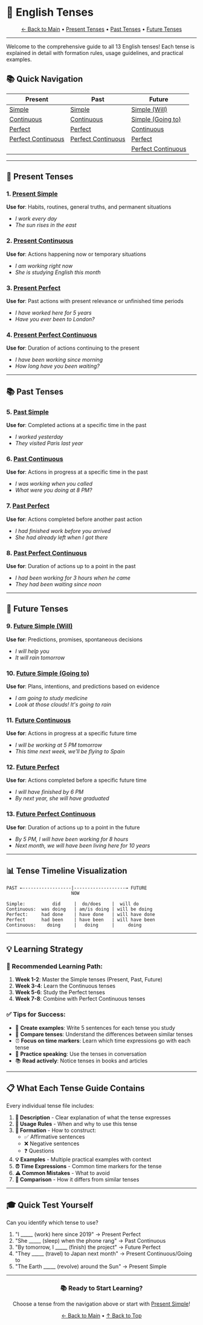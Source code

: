 # 📖 English Tenses

<div align="center">

[← Back to Main](../) • [Present Tenses](#-present-tenses) • [Past Tenses](#-past-tenses) • [Future Tenses](#-future-tenses)

</div>

---

Welcome to the comprehensive guide to all 13 English tenses! Each tense is explained in detail with formation rules, usage guidelines, and practical examples.

## 📚 Quick Navigation

<div align="center">

| Present | Past | Future |
|---------|------|--------|
| [Simple](01-present-simple.md) | [Simple](05-past-simple.md) | [Simple (Will)](09-future-simple-will.md) |
| [Continuous](02-present-continuous.md) | [Continuous](06-past-continuous.md) | [Simple (Going to)](10-future-going-to.md) |
| [Perfect](03-present-perfect.md) | [Perfect](07-past-perfect.md) | [Continuous](11-future-continuous.md) |
| [Perfect Continuous](04-present-perfect-continuous.md) | [Perfect Continuous](08-past-perfect-continuous.md) | [Perfect](12-future-perfect.md) |
| | | [Perfect Continuous](13-future-perfect-continuous.md) |

</div>

---

## 🎯 Present Tenses

### 1. [Present Simple](01-present-simple.md)
**Use for**: Habits, routines, general truths, and permanent situations
- *I work every day*
- *The sun rises in the east*

### 2. [Present Continuous](02-present-continuous.md)
**Use for**: Actions happening now or temporary situations
- *I am working right now*
- *She is studying English this month*

### 3. [Present Perfect](03-present-perfect.md)
**Use for**: Past actions with present relevance or unfinished time periods
- *I have worked here for 5 years*
- *Have you ever been to London?*

### 4. [Present Perfect Continuous](04-present-perfect-continuous.md)
**Use for**: Duration of actions continuing to the present
- *I have been working since morning*
- *How long have you been waiting?*

---

## 📚 Past Tenses

### 5. [Past Simple](05-past-simple.md)
**Use for**: Completed actions at a specific time in the past
- *I worked yesterday*
- *They visited Paris last year*

### 6. [Past Continuous](06-past-continuous.md)
**Use for**: Actions in progress at a specific time in the past
- *I was working when you called*
- *What were you doing at 8 PM?*

### 7. [Past Perfect](07-past-perfect.md)
**Use for**: Actions completed before another past action
- *I had finished work before you arrived*
- *She had already left when I got there*

### 8. [Past Perfect Continuous](08-past-perfect-continuous.md)
**Use for**: Duration of actions up to a point in the past
- *I had been working for 3 hours when he came*
- *They had been waiting since noon*

---

## 🚀 Future Tenses

### 9. [Future Simple (Will)](09-future-simple-will.md)
**Use for**: Predictions, promises, spontaneous decisions
- *I will help you*
- *It will rain tomorrow*

### 10. [Future Simple (Going to)](10-future-going-to.md)
**Use for**: Plans, intentions, and predictions based on evidence
- *I am going to study medicine*
- *Look at those clouds! It's going to rain*

### 11. [Future Continuous](11-future-continuous.md)
**Use for**: Actions in progress at a specific future time
- *I will be working at 5 PM tomorrow*
- *This time next week, we'll be flying to Spain*

### 12. [Future Perfect](12-future-perfect.md)
**Use for**: Actions completed before a specific future time
- *I will have finished by 6 PM*
- *By next year, she will have graduated*

### 13. [Future Perfect Continuous](13-future-perfect-continuous.md)
**Use for**: Duration of actions up to a point in the future
- *By 5 PM, I will have been working for 8 hours*
- *Next month, we will have been living here for 10 years*

---

## 📊 Tense Timeline Visualization

```
PAST ←------------------|-------------------→ FUTURE
                        NOW
     
Simple:          did     |  do/does    |  will do
Continuous:  was doing   | am/is doing | will be doing
Perfect:     had done    | have done   | will have done
Perfect      had been    | have been   | will have been
Continuous:    doing     |   doing     |     doing
```

---

## 💡 Learning Strategy

### 🎯 Recommended Learning Path:

1. **Week 1-2**: Master the Simple tenses (Present, Past, Future)
2. **Week 3-4**: Learn the Continuous tenses
3. **Week 5-6**: Study the Perfect tenses
4. **Week 7-8**: Combine with Perfect Continuous tenses

### ✅ Tips for Success:

- 📝 **Create examples**: Write 5 sentences for each tense you study
- 🔄 **Compare tenses**: Understand the differences between similar tenses
- ⏰ **Focus on time markers**: Learn which time expressions go with each tense
- 💬 **Practice speaking**: Use the tenses in conversation
- 📚 **Read actively**: Notice tenses in books and articles

---

## 📋 What Each Tense Guide Contains

Every individual tense file includes:

1. **📖 Description** - Clear explanation of what the tense expresses
2. **🎯 Usage Rules** - When and why to use this tense
3. **🔧 Formation** - How to construct:
   - ✅ Affirmative sentences
   - ❌ Negative sentences
   - ❓ Questions
4. **💡 Examples** - Multiple practical examples with context
5. **⏰ Time Expressions** - Common time markers for the tense
6. **⚠️ Common Mistakes** - What to avoid
7. **🔄 Comparison** - How it differs from similar tenses

---

## 🎓 Quick Test Yourself

Can you identify which tense to use?

1. "I _____ (work) here since 2019" → Present Perfect
2. "She _____ (sleep) when the phone rang" → Past Continuous
3. "By tomorrow, I _____ (finish) the project" → Future Perfect
4. "They _____ (travel) to Japan next month" → Present Continuous/Going to
5. "The Earth _____ (revolve) around the Sun" → Present Simple

---

<div align="center">

### 📚 Ready to Start Learning?

Choose a tense from the navigation above or start with [Present Simple](01-present-simple.md)!

[← Back to Main](../) • [↑ Back to Top](#-english-tenses)

</div>